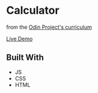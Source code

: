 # Calculator
from the [Odin Project's curriculum](https://www.theodinproject.com/)

[Live Demo](https://skim2264.github.io/Calculator/)

## Built With
- JS
- CSS
- HTML